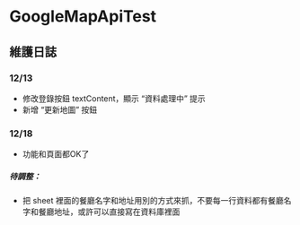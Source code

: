 ﻿# GoogleMapApiTest


## 維護日誌
### 12/13
- 修改登錄按鈕 textContent，顯示 “資料處理中” 提示
- 新增 “更新地圖” 按鈕

### 12/18
- 功能和頁面都OK了

##### 待調整：
- 把 sheet 裡面的餐廳名字和地址用別的方式來抓，不要每一行資料都有餐廳名字和餐廳地址，或許可以直接寫在資料庫裡面
